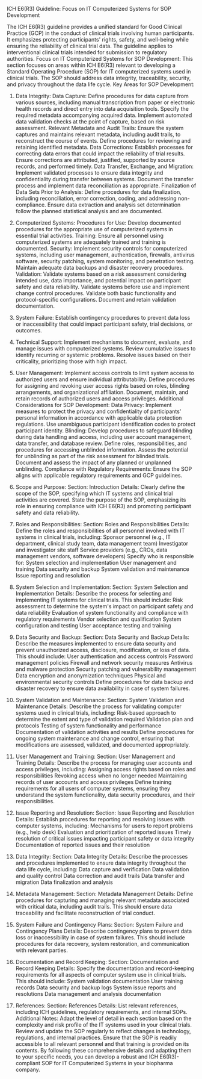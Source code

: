 ICH E6(R3) Guideline: Focus on IT Computerized Systems for SOP Development

The ICH E6(R3) guideline provides a unified standard for Good Clinical Practice (GCP) in the conduct of clinical trials involving human participants. It emphasizes protecting participants' rights, safety, and well-being while ensuring the reliability of clinical trial data. The guideline applies to interventional clinical trials intended for submission to regulatory authorities.
Focus on IT Computerized Systems for SOP Development:
This section focuses on areas within ICH E6(R3) relevant to developing a Standard Operating Procedure (SOP) for IT computerized systems used in clinical trials. The SOP should address data integrity, traceability, security, and privacy throughout the data life cycle.
Key Areas for SOP Development:
1. Data Integrity:
Data Capture:
Define procedures for data capture from various sources, including manual transcription from paper or electronic health records and direct entry into data acquisition tools.
Specify the required metadata accompanying acquired data.
Implement automated data validation checks at the point of capture, based on risk assessment.
Relevant Metadata and Audit Trails:
Ensure the system captures and maintains relevant metadata, including audit trails, to reconstruct the course of events.
Define procedures for reviewing and retaining identified metadata.
Data Corrections:
Establish processes for correcting data errors that could impact the reliability of trial results.
Ensure corrections are attributed, justified, supported by source records, and performed timely.
Data Transfer, Exchange, and Migration:
Implement validated processes to ensure data integrity and confidentiality during transfer between systems.
Document the transfer process and implement data reconciliation as appropriate.
Finalization of Data Sets Prior to Analysis:
Define procedures for data finalization, including reconciliation, error correction, coding, and addressing non-compliance.
Ensure data extraction and analysis set determination follow the planned statistical analysis and are documented.
2. Computerized Systems:
Procedures for Use:
Develop documented procedures for the appropriate use of computerized systems in essential trial activities.
Training:
Ensure all personnel using computerized systems are adequately trained and training is documented.
Security:
Implement security controls for computerized systems, including user management, authentication, firewalls, antivirus software, security patching, system monitoring, and penetration testing.
Maintain adequate data backups and disaster recovery procedures.
Validation:
Validate systems based on a risk assessment considering intended use, data importance, and potential impact on participant safety and data reliability.
Validate systems before use and implement change control procedures.
Validate both basic functionality and protocol-specific configurations.
Document and retain validation documentation.
3. System Failure:
Establish contingency procedures to prevent data loss or inaccessibility that could impact participant safety, trial decisions, or outcomes.
4. Technical Support:
Implement mechanisms to document, evaluate, and manage issues with computerized systems.
Review cumulative issues to identify recurring or systemic problems.
Resolve issues based on their criticality, prioritizing those with high impact.
5. User Management:
Implement access controls to limit system access to authorized users and ensure individual attributability.
Define procedures for assigning and revoking user access rights based on roles, blinding arrangements, and organizational affiliation.
Document, maintain, and retain records of authorized users and access privileges.
Additional Considerations for SOP Development:
Data Privacy:
Implement measures to protect the privacy and confidentiality of participants' personal information in accordance with applicable data protection regulations.
Use unambiguous participant identification codes to protect participant identity.
Blinding:
Develop procedures to safeguard blinding during data handling and access, including user account management, data transfer, and database review.
Define roles, responsibilities, and procedures for accessing unblinded information.
Assess the potential for unblinding as part of the risk assessment for blinded trials.
Document and assess the impact of any planned or unplanned unblinding.
Compliance with Regulatory Requirements:
Ensure the SOP aligns with applicable regulatory requirements and GCP guidelines.

1. Scope and Purpose:
Section: Introduction
Details:
Clearly define the scope of the SOP, specifying which IT systems and clinical trial activities are covered.
State the purpose of the SOP, emphasizing its role in ensuring compliance with ICH E6(R3) and promoting participant safety and data reliability.
2. Roles and Responsibilities:
Section: Roles and Responsibilities
Details:
Define the roles and responsibilities of all personnel involved with IT systems in clinical trials, including:
Sponsor personnel (e.g., IT department, clinical study team, data management team)
Investigator and investigator site staff
Service providers (e.g., CROs, data management vendors, software developers)
Specify who is responsible for:
System selection and implementation
User management and training
Data security and backup
System validation and maintenance
Issue reporting and resolution
3. System Selection and Implementation:
Section: System Selection and Implementation
Details:
Describe the process for selecting and implementing IT systems for clinical trials.
This should include:
Risk assessment to determine the system's impact on participant safety and data reliability
Evaluation of system functionality and compliance with regulatory requirements
Vendor selection and qualification
System configuration and testing
User acceptance testing and training
4. Data Security and Backup:
Section: Data Security and Backup
Details:
Describe the measures implemented to ensure data security and prevent unauthorized access, disclosure, modification, or loss of data.
This should include:
User authentication and access controls
Password management policies
Firewall and network security measures
Antivirus and malware protection
Security patching and vulnerability management
Data encryption and anonymization techniques
Physical and environmental security controls
Define procedures for data backup and disaster recovery to ensure data availability in case of system failures.
5. System Validation and Maintenance:
Section: System Validation and Maintenance
Details:
Describe the process for validating computer systems used in clinical trials, including:
Risk-based approach to determine the extent and type of validation required
Validation plan and protocols
Testing of system functionality and performance
Documentation of validation activities and results
Define procedures for ongoing system maintenance and change control, ensuring that modifications are assessed, validated, and documented appropriately.
6. User Management and Training:
Section: User Management and Training
Details:
Describe the process for managing user accounts and access privileges, including:
Assigning access rights based on roles and responsibilities
Revoking access when no longer needed
Maintaining records of user accounts and access privileges
Define training requirements for all users of computer systems, ensuring they understand the system functionality, data security procedures, and their responsibilities.
7. Issue Reporting and Resolution:
Section: Issue Reporting and Resolution
Details:
Establish procedures for reporting and resolving issues with computer systems, including:
Mechanisms for users to report problems (e.g., help desk)
Evaluation and prioritization of reported issues
Timely resolution of critical issues impacting participant safety or data integrity
Documentation of reported issues and their resolution
8. Data Integrity:
Section: Data Integrity
Details:
Describe the processes and procedures implemented to ensure data integrity throughout the data life cycle, including:
Data capture and verification
Data validation and quality control
Data correction and audit trails
Data transfer and migration
Data finalization and analysis
9. Metadata Management:
Section: Metadata Management
Details:
Define procedures for capturing and managing relevant metadata associated with critical data, including audit trails.
This should ensure data traceability and facilitate reconstruction of trial conduct.
10. System Failure and Contingency Plans:
Section: System Failure and Contingency Plans
Details:
Describe contingency plans to prevent data loss or inaccessibility in case of system failures.
This should include procedures for data recovery, system restoration, and communication with relevant parties.
11. Documentation and Record Keeping:
Section: Documentation and Record Keeping
Details:
Specify the documentation and record-keeping requirements for all aspects of computer system use in clinical trials.
This should include:
System validation documentation
User training records
Data security and backup logs
System issue reports and resolutions
Data management and analysis documentation
12. References:
Section: References
Details:
List relevant references, including ICH guidelines, regulatory requirements, and internal SOPs.
Additional Notes:
Adapt the level of detail in each section based on the complexity and risk profile of the IT systems used in your clinical trials.
Review and update the SOP regularly to reflect changes in technology, regulations, and internal practices.
Ensure that the SOP is readily accessible to all relevant personnel and that training is provided on its contents.
By following these comprehensive details and adapting them to your specific needs, you can develop a robust and ICH E6(R3)-compliant SOP for IT Computerized Systems in your biopharma company.